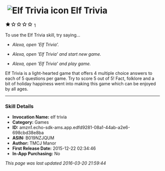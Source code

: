 # &nbsp;<img src="https://github.com/dale3h/alexa-skills-list/raw/master/skills/elf-trivia/B019NZJQUM/app_icon" alt="Elf Trivia icon" width="36"> Elf Trivia
![1 stars](../../../images/ic_star_black_18dp_1x.png)![1 stars](../../../images/ic_star_border_black_18dp_1x.png)![1 stars](../../../images/ic_star_border_black_18dp_1x.png)![1 stars](../../../images/ic_star_border_black_18dp_1x.png)![1 stars](../../../images/ic_star_border_black_18dp_1x.png) 1

To use the Elf Trivia skill, try saying...

* *Alexa, open 'Elf Trivia'.*

* *Alexa, open 'Elf Trivia' and start new game.*

* *Alexa, open 'Elf Trivia' and play game.*

Elf Trivia is a light-hearted game that offers 4 multiple choice answers to each of 5 questions per game. Try to score 5 out of 5! Fact, folklore and a bit of holiday happiness went into making this game which can be enjoyed by all ages.

***

### Skill Details

* **Invocation Name:** elf trivia
* **Category:** Games
* **ID:** amzn1.echo-sdk-ams.app.edfd9281-08a1-44ab-a2e6-698cbd38e8ba
* **ASIN:** B019NZJQUM
* **Author:** TMCJ Manor
* **First Release Date:** 2015-12-22 02:34:46
* **In-App Purchasing:** No

*This page was last updated 2016-03-20 21:59:44*

